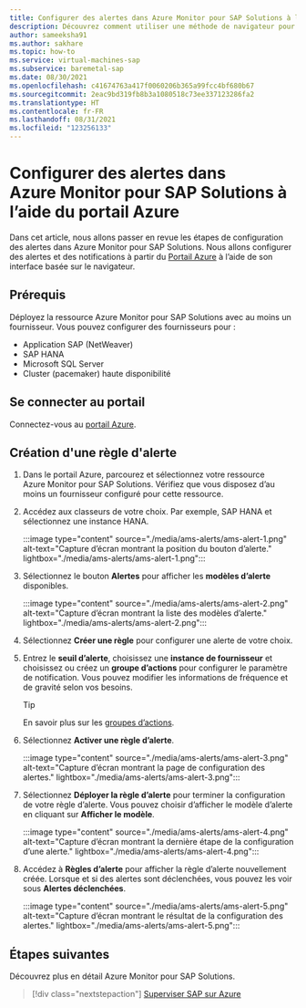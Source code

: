 ```yaml
---
title: Configurer des alertes dans Azure Monitor pour SAP Solutions à l’aide du portail Azure
description: Découvrez comment utiliser une méthode de navigateur pour configurer des alertes dans Azure Monitor pour SAP Solutions.
author: sameeksha91
ms.author: sakhare
ms.topic: how-to
ms.service: virtual-machines-sap
ms.subservice: baremetal-sap
ms.date: 08/30/2021
ms.openlocfilehash: c41674763a417f0060206b365a99fcc4bf680b67
ms.sourcegitcommit: 2eac9bd319fb8b3a1080518c73ee337123286fa2
ms.translationtype: HT
ms.contentlocale: fr-FR
ms.lasthandoff: 08/31/2021
ms.locfileid: "123256133"
---
```

# <a name="configure-alerts-in-azure-monitor-for-sap-solutions-by-using-the-azure-portal"></a>Configurer des alertes dans Azure Monitor pour SAP Solutions à l’aide du portail Azure

Dans cet article, nous allons passer en revue les étapes de configuration des alertes dans Azure Monitor pour SAP Solutions. Nous allons configurer des alertes et des notifications à partir du [Portail Azure](https://azure.microsoft.com/features/azure-portal) à l’aide de son interface basée sur le navigateur.

## <a name="prerequisites"></a>Prérequis

Déployez la ressource Azure Monitor pour SAP Solutions avec au moins un fournisseur. Vous pouvez configurer des fournisseurs pour : 
- Application SAP (NetWeaver)
- SAP HANA
- Microsoft SQL Server
- Cluster (pacemaker) haute disponibilité

## <a name="sign-in-to-the-portal"></a>Se connecter au portail

Connectez-vous au [portail Azure](https://portal.azure.com).

## <a name="create-an-alert-rule"></a>Création d'une règle d'alerte

1.  Dans le portail Azure, parcourez et sélectionnez votre ressource Azure Monitor pour SAP Solutions. Vérifiez que vous disposez d’au moins un fournisseur configuré pour cette ressource. 
2.  Accédez aux classeurs de votre choix. Par exemple, SAP HANA et sélectionnez une instance HANA.

    :::image type="content" source="./media/ams-alerts/ams-alert-1.png" alt-text="Capture d’écran montrant la position du bouton d’alerte." lightbox="./media/ams-alerts/ams-alert-1.png":::
  
3.  Sélectionnez le bouton **Alertes** pour afficher les **modèles d’alerte** disponibles.

    :::image type="content" source="./media/ams-alerts/ams-alert-2.png" alt-text="Capture d’écran montrant la liste des modèles d’alerte." lightbox="./media/ams-alerts/ams-alert-2.png":::
    
4.  Sélectionnez **Créer une règle** pour configurer une alerte de votre choix.
5.  Entrez le **seuil d’alerte**, choisissez une **instance de fournisseur** et choisissez ou créez un **groupe d’actions** pour configurer le paramètre de notification. Vous pouvez modifier les informations de fréquence et de gravité selon vos besoins.

    >[!Tip]
    > En savoir plus sur les [groupes d’actions](../../../azure-monitor/alerts/action-groups.md). 
    
7.  Sélectionnez **Activer une règle d’alerte**.

    :::image type="content" source="./media/ams-alerts/ams-alert-3.png" alt-text="Capture d’écran montrant la page de configuration des alertes." lightbox="./media/ams-alerts/ams-alert-3.png":::
    
7.  Sélectionnez **Déployer la règle d’alerte** pour terminer la configuration de votre règle d’alerte. Vous pouvez choisir d’afficher le modèle d’alerte en cliquant sur **Afficher le modèle**.

    :::image type="content" source="./media/ams-alerts/ams-alert-4.png" alt-text="Capture d’écran montrant la dernière étape de la configuration d’une alerte." lightbox="./media/ams-alerts/ams-alert-4.png":::
    
8.  Accédez à **Règles d’alerte** pour afficher la règle d’alerte nouvellement créée. Lorsque et si des alertes sont déclenchées, vous pouvez les voir sous **Alertes déclenchées**.

    :::image type="content" source="./media/ams-alerts/ams-alert-5.png" alt-text="Capture d’écran montrant le résultat de la configuration des alertes." lightbox="./media/ams-alerts/ams-alert-5.png":::

## <a name="next-steps"></a>Étapes suivantes

Découvrez plus en détail Azure Monitor pour SAP Solutions.

> [!div class="nextstepaction"]
> [Superviser SAP sur Azure](monitor-sap-on-azure.md)
